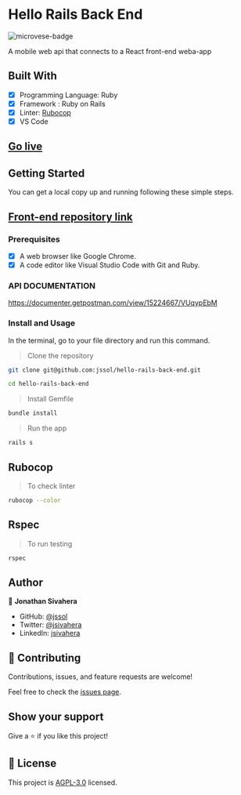 # Hello Rails Back End

![microvese-badge](https://img.shields.io/badge/Microverse-blueviolet)

A mobile web api that connects to a React front-end weba-app

## Built With

- [x] Programming Language: Ruby
- [x] Framework : Ruby on Rails
- [x] Linter: [Rubocop](https://rubocop.org/)
- [x] VS Code

## [Go live](https://wise-fin.herokuapp.com/)

## Getting Started

You can get a local copy up and running following these simple steps.

## [Front-end repository link](https://github.com/jssol/hello-rails-front-end)

### Prerequisites

- [x] A web browser like Google Chrome.
- [x] A code editor like Visual Studio Code with Git and Ruby.

### API DOCUMENTATION

<https://documenter.getpostman.com/view/15224667/VUqypEbM>

### Install and Usage

In the terminal, go to your file directory and run this command.

> Clone the repository

```bash
git clone git@github.com:jssol/hello-rails-back-end.git
```

```bash
cd hello-rails-back-end
```

> Install Gemfile

```bash
bundle install
```

> Run the app

```bash
rails s
```

## Rubocop

> To check linter

```bash
rubocop --color
```

## Rspec

> To run testing

```bash
rspec
```

## Author

👤 **Jonathan Sivahera**

- GitHub: [@jssol](https://github.com/jssol)
- Twitter: [@jsivahera](https://twitter.com/jsivahera)
- LinkedIn: [jsivahera](https://linkedin.com/in/jsivahera)

## 🤝 Contributing

Contributions, issues, and feature requests are welcome!

Feel free to check the [issues page](https://github.com/jssol/budget-app/issues).

## Show your support

Give a ⭐️ if you like this project!

## 📝 License

This project is [AGPL-3.0](./LICENSE) licensed.
